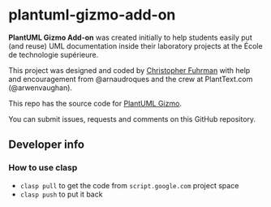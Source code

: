 # plantuml-gizmo-add-on
**PlantUML Gizmo Add-on** was created initially to help students easily put (and reuse) UML documentation inside their laboratory projects at the École de technologie supérieure. 

This project was designed and coded by [Christopher Fuhrman](https://etsmtl.ca/Professeurs/cfuhrman/Accueil?lang=en-CA) with help and encouragement from @arnaudroques and the crew at PlantText.com (@arwenvaughan).

This repo has the source code for [PlantUML Gizmo](https://workspace.google.com/marketplace/app/plantuml_gizmo/950520042571).

You can submit issues, requests and comments on this GitHub repository.

## Developer info

### How to use clasp

- `clasp pull` to get the code from `script.google.com` project space
- `clasp push` to put it back
